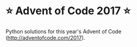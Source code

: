 # :star: Advent of Code 2017 :star:

Python solutions for this year's Advent of Code (http://adventofcode.com/2017).
